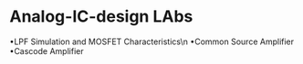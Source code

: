 # Analog-IC-design LAbs
•LPF Simulation and MOSFET Characteristics\n
•Common Source Amplifier
•Cascode Amplifier
